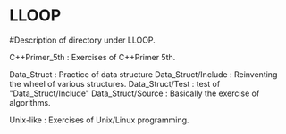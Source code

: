 # LLOOP

#Description of directory under LLOOP.

C++Primer_5th : Exercises of C++Primer 5th.

Data_Struct : Practice of data structure
Data_Struct/Include : Reinventing the wheel of various structures.
Data_Struct/Test : test of "Data_Struct/Include"
Data_Struct/Source : Basically the exercise of algorithms.

Unix-like : Exercises of Unix/Linux programming.

